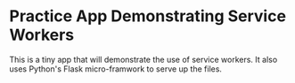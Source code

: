 # Practice App Demonstrating Service Workers
This is a tiny app that will demonstrate the use of service workers.
It also uses Python's Flask micro-framwork to serve up the files.
